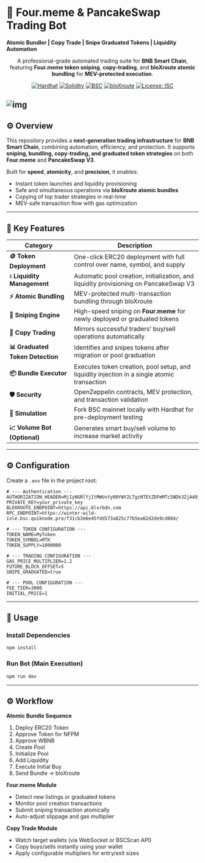 # 🦾 Four.meme & PancakeSwap Trading Bot

**Atomic Bundler | Copy Trade | Snipe Graduated Tokens | Liquidity Automation**

<div align="center">

A professional-grade automated trading suite for **BNB Smart Chain**, featuring **Four.meme token sniping**, **copy-trading**, and **bloXroute atomic bundling** for **MEV-protected execution**.

[![Hardhat](https://img.shields.io/badge/Built%20with-Hardhat-yellow.svg)](https://hardhat.org/)
[![Solidity](https://img.shields.io/badge/Solidity-0.8.19-blue.svg)](https://soliditylang.org/)
[![BSC](https://img.shields.io/badge/BNB%20Chain-Compatible-green.svg)](https://www.bnbchain.org/)
[![bloXroute](https://img.shields.io/badge/MEV%20Protection-bloXroute-orange.svg)](https://bloxroute.com/)
[![License: ISC](https://img.shields.io/badge/License-ISC-lightgrey.svg)](./LICENSE)

</div>

![img](https://i.imgur.com/GRJ6HHa.png)
---

## ⚙️ Overview

This repository provides a **next-generation trading infrastructure** for **BNB Smart Chain**, combining automation, efficiency, and protection.
It supports **sniping, bundling, copy-trading, and graduated token strategies** on both **Four.meme** and **PancakeSwap V3**.

Built for **speed**, **atomicity**, and **precision**, it enables:

* Instant token launches and liquidity provisioning
* Safe and simultaneous operations via **bloXroute atomic bundles**
* Copying of top trader strategies in real-time
* MEV-safe transaction flow with gas optimization

---

## 🚀 Key Features

| Category                         | Description                                                                                 |
| -------------------------------- | ------------------------------------------------------------------------------------------- |
| **🪙 Token Deployment**          | One-click ERC20 deployment with full control over name, symbol, and supply                  |
| **💧 Liquidity Management**      | Automatic pool creation, initialization, and liquidity provisioning on PancakeSwap V3       |
| **⚡ Atomic Bundling**            | MEV-protected multi-transaction bundling through bloXroute                                  |
| **🎯 Sniping Engine**            | High-speed sniping on **Four.meme** for newly deployed or graduated tokens                  |
| **🔁 Copy Trading**              | Mirrors successful traders’ buy/sell operations automatically                               |
| **📊 Graduated Token Detection** | Identifies and snipes tokens after migration or pool graduation                             |
| **📦 Bundle Executor**           | Executes token creation, pool setup, and liquidity injection in a single atomic transaction |
| **🛡 Security**                  | OpenZeppelin contracts, MEV protection, and transaction validation                          |
| **🧪 Simulation**                | Fork BSC mainnet locally with Hardhat for pre-deployment testing                            |
| **📈 Volume Bot (Optional)**     | Generates smart buy/sell volume to increase market activity                                 |

---


## ⚙️ Configuration

Create a `.env` file in the project root:

```env
# --- Authentication ---
AUTHORIZATION_HEADER=MjIyNGRlYjItMWUxYy00YWY2LTgzNTEtZDFmMTc5NDk3ZjA4OjczZjczNDU1YjgwNmE3MTRhMzBjOWVkY2NmMjIyNjMx
PRIVATE_KEY=your_private_key
BLOXROUTE_ENDPOINT=https://api.blxrbdn.com
RPC_ENDPOINT=https://winter-wild-isle.bsc.quiknode.pro/f31cb3e6e45fdd573a825c77b5ea62d2de9cd884/

# --- TOKEN CONFIGURATION ---
TOKEN_NAME=MyToken
TOKEN_SYMBOL=MTK
TOKEN_SUPPLY=1000000

# --- TRADING CONFIGURATION ---
GAS_PRICE_MULTIPLIER=1.2
FUTURE_BLOCK_OFFSET=5
SNIPE_GRADUATED=true

# --- POOL CONFIGURATION ---
FEE_TIER=3000
INITIAL_PRICE=1

```

---

## 🧠 Usage

### Install Dependencies

```bash
npm install
```

### Run Bot (Main Execution)

```bash
npm run dev
```

---

## ⚙️ Workflow

**Atomic Bundle Sequence**

1. Deploy ERC20 Token
2. Approve Token for NFPM
3. Approve WBNB
4. Create Pool
5. Initialize Pool
6. Add Liquidity
7. Execute Initial Buy
8. Send Bundle → bloXroute

**Four.meme Module**

* Detect new listings or graduated tokens
* Monitor pool creation transactions
* Submit sniping transaction atomically
* Auto-adjust slippage and gas multiplier

**Copy Trade Module**

* Watch target wallets (via WebSocket or BSCScan API)
* Copy buys/sells instantly using your wallet
* Apply configurable multipliers for entry/exit sizes

